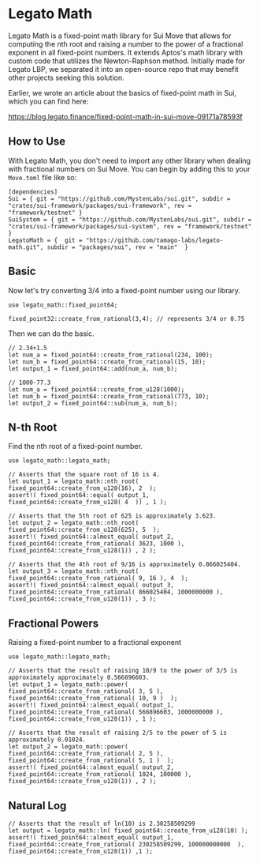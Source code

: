 # Legato Math

Legato Math is a fixed-point math library for Sui Move that allows for computing the nth root and raising a number to the power of a fractional exponent in all fixed-point numbers. It extends Aptos's math library with custom code that utilizes the Newton-Raphson method. Initially made for Legato LBP, we separated it into an open-source repo that may benefit other projects seeking this solution.

Earlier, we wrote an article about the basics of fixed-point math in Sui, which you can find here:

https://blog.legato.finance/fixed-point-math-in-sui-move-09171a78593f

## How to Use

With Legato Math, you don't need to import any other library when dealing with fractional numbers on Sui Move. You can begin by adding this to your `Move.toml` file like so:

```
[dependencies]
Sui = { git = "https://github.com/MystenLabs/sui.git", subdir = "crates/sui-framework/packages/sui-framework", rev = "framework/testnet" }
SuiSystem = { git = "https://github.com/MystenLabs/sui.git", subdir = "crates/sui-framework/packages/sui-system", rev = "framework/testnet" }
LegatoMath = {  git = "https://github.com/tamago-labs/legato-math.git", subdir = "packages/sui", rev = "main"  }
```

## Basic

Now let's try converting 3/4 into a fixed-point number using our library.

```
use legato_math::fixed_point64;

fixed_point32::create_from_rational(3,4); // represents 3/4 or 0.75
```

Then we can do the basic.

```
// 2.34+1.5
let num_a = fixed_point64::create_from_rational(234, 100);
let num_b = fixed_point64::create_from_rational(15, 10);
let output_1 = fixed_point64::add(num_a, num_b);

// 1000-77.3
let num_a = fixed_point64::create_from_u128(1000);
let num_b = fixed_point64::create_from_rational(773, 10);
let output_2 = fixed_point64::sub(num_a, num_b);
```

## N-th Root

Find the nth root of a fixed-point number.

```
use legato_math::legato_math;

// Asserts that the square root of 16 is 4.
let output_1 = legato_math::nth_root(  fixed_point64::create_from_u128(16), 2  );
assert!( fixed_point64::equal( output_1, fixed_point64::create_from_u128( 4  )) , 1 );

// Asserts that the 5th root of 625 is approximately 3.623.
let output_2 = legato_math::nth_root(  fixed_point64::create_from_u128(625), 5  );
assert!( fixed_point64::almost_equal( output_2, fixed_point64::create_from_rational( 3623, 1000 ), fixed_point64::create_from_u128(1)) , 2 );

// Asserts that the 4th root of 9/16 is approximately 0.866025404.
let output_3 = legato_math::nth_root(  fixed_point64::create_from_rational( 9, 16 ), 4  );
assert!( fixed_point64::almost_equal( output_3, fixed_point64::create_from_rational( 866025404, 1000000000 ), fixed_point64::create_from_u128(1)) , 3 );

```

## Fractional Powers

Raising a fixed-point number to a fractional exponent

```
use legato_math::legato_math;

// Asserts that the result of raising 10/9 to the power of 3/5 is approximately approximately 0.566896603.
let output_1 = legato_math::power(  fixed_point64::create_from_rational( 3, 5 ), fixed_point64::create_from_rational( 10, 9 )  );
assert!( fixed_point64::almost_equal( output_1, fixed_point64::create_from_rational( 566896603, 1000000000 ), fixed_point64::create_from_u128(1)) , 1 );

// Asserts that the result of raising 2/5 to the power of 5 is approximately 0.01024.
let output_2 = legato_math::power(  fixed_point64::create_from_rational( 2, 5 ), fixed_point64::create_from_rational( 5, 1 )  );
assert!( fixed_point64::almost_equal( output_2, fixed_point64::create_from_rational( 1024, 100000 ), fixed_point64::create_from_u128(1)) , 2 );
```

## Natural Log

```
// Asserts that the result of ln(10) is 2.30258509299
let output = legato_math::ln( fixed_point64::create_from_u128(10) ); 
assert!( fixed_point64::almost_equal( output_1, fixed_point64::create_from_rational( 230258509299, 100000000000  ), fixed_point64::create_from_u128(1)) ,1 );
```
